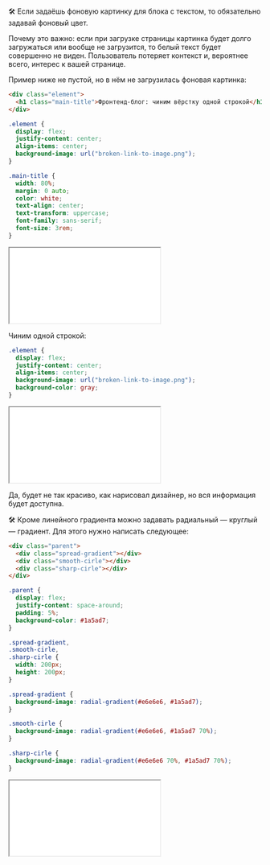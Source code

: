 ---
---

🛠 Если задаёшь фоновую картинку для блока с текстом, то обязательно задавай фоновый цвет.

Почему это важно: если при загрузке страницы картинка будет долго загружаться или вообще не загрузится, то белый текст будет совершенно не виден. Пользователь потеряет контекст и, вероятнее всего, интерес к вашей странице.

Пример ниже не пустой, но в нём не загрузилась фоновая картинка:

```html
<div class="element">
  <h1 class="main-title">Фронтенд-блог: чиним вёрстку одной строкой</h1>
</div>
```

```css
.element {
  display: flex;
  justify-content: center;
  align-items: center;
  background-image: url("broken-link-to-image.png");
}

.main-title {
  width: 80%;
  margin: 0 auto;
  color: white;
  text-align: center;
  text-transform: uppercase;
  font-family: sans-serif;
  font-size: 3rem;
}
```

<iframe title="Ошибка загрузки" src="../demos/fix.html"></iframe>

Чиним одной строкой:

```css
.element {
  display: flex;
  justify-content: center;
  align-items: center;
  background-image: url("broken-link-to-image.png");
  background-color: gray;
}
```

<iframe title="Ошибка загрузки" src="../demos/fix-2.html"></iframe>

Да, будет не так красиво, как нарисовал дизайнер, но вся информация будет доступна.

🛠 Кроме линейного градиента можно задавать радиальный — круглый — градиент. Для этого нужно написать следующее:

```html
<div class="parent">
  <div class="spread-gradient"></div>
  <div class="smooth-cirle"></div>
  <div class="sharp-cirle"></div>
</div>
```

```css
.parent {
  display: flex;
  justify-content: space-around;
  padding: 5%;
  background-color: #1a5ad7;
}

.spread-gradient,
.smooth-cirle,
.sharp-cirle {
  width: 200px;
  height: 200px;
}

.spread-gradient {
  background-image: radial-gradient(#e6e6e6, #1a5ad7);
}

.smooth-cirle {
  background-image: radial-gradient(#e6e6e6, #1a5ad7 70%);
}

.sharp-cirle {
  background-image: radial-gradient(#e6e6e6 70%, #1a5ad7 70%);
}
```

<iframe title="Радиальные градиенты" src="../demos/gradient.html"></iframe>
